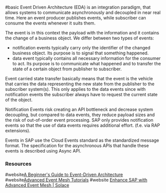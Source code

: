 #basic
Event Driven Architecture (EDA) is an integration paradigm, that allows systems to communicate asynchronously and decoupled in near real time. Here an event producer publishes events, while subscriber can consume the events whenever it suits them.

The event is in this context the payload with the information and it contains the change of a business object. 
We differ between two types of events:
- notification events typically carry only the identifier of the changed business object. Its purpose is to signal that something happened. 
- data event typically contains all necessary information for the consumer to act. Its purpose is to communicate what happened and to transfer the state of a certain object from publisher to subscriber. 

Event carried state transfer basically means that the event is the vehicle that carries the data representing the new state from the publisher to the subscriber system(s). This only applies to the data events since with notification events the subscriber always have to request the current state of the object. 

Notification Events risk creating an API bottleneck and decrease system decoupling, but compared to data events, they reduce payload sizes and the risk of out-of-order event processing. SAP only provides notification events so that the use of data events requires additional effort. (f.e. via RAP extensions).

Events in SAP use the Cloud Events standard as the standardized message format. The specification for the asynchronous APIs that handle these events is described using Async API.
### Resources
#website[A Beginner's Guide to Event-Driven Architecture](https://www.kurrent.io/event-driven-architecture)
#website[Advanced Event Mesh Tutorials](https://help.pubsub.em.services.cloud.sap/Cloud/ggs_signup.htm)
#website [Enhance SAP with Advanced Event Mesh | Solace](https://solace.com/blog/enhance-sap-with-advanced-event-mesh/)